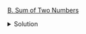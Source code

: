 [B. Sum of Two Numbers](https://codeforces.com/contest/1788/problem/B)

<details><summary>Solution</summary>

![](../../../assets/1788B.png)

</details>
